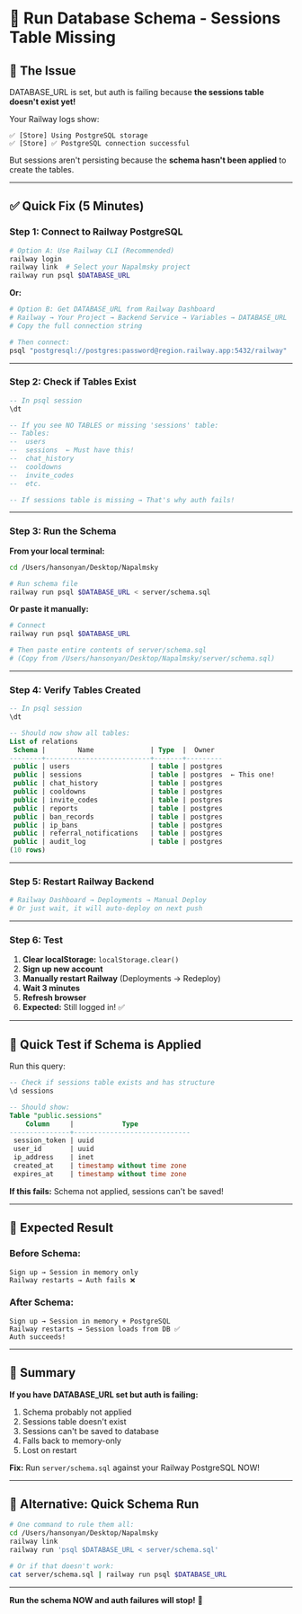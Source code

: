 # 🚨 Run Database Schema - Sessions Table Missing

## 🔴 **The Issue**

DATABASE_URL is set, but auth is failing because **the sessions table doesn't exist yet!**

Your Railway logs show:
```
✅ [Store] Using PostgreSQL storage
✅ [Store] ✅ PostgreSQL connection successful
```

But sessions aren't persisting because the **schema hasn't been applied** to create the tables.

---

## ✅ **Quick Fix (5 Minutes)**

### Step 1: Connect to Railway PostgreSQL

```bash
# Option A: Use Railway CLI (Recommended)
railway login
railway link  # Select your Napalmsky project
railway run psql $DATABASE_URL
```

**Or:**

```bash
# Option B: Get DATABASE_URL from Railway Dashboard
# Railway → Your Project → Backend Service → Variables → DATABASE_URL
# Copy the full connection string

# Then connect:
psql "postgresql://postgres:password@region.railway.app:5432/railway"
```

---

### Step 2: Check if Tables Exist

```sql
-- In psql session
\dt

-- If you see NO TABLES or missing 'sessions' table:
-- Tables:
--  users
--  sessions  ← Must have this!
--  chat_history
--  cooldowns
--  invite_codes
--  etc.

-- If sessions table is missing → That's why auth fails!
```

---

### Step 3: Run the Schema

**From your local terminal:**

```bash
cd /Users/hansonyan/Desktop/Napalmsky

# Run schema file
railway run psql $DATABASE_URL < server/schema.sql
```

**Or paste it manually:**

```bash
# Connect
railway run psql $DATABASE_URL

# Then paste entire contents of server/schema.sql
# (Copy from /Users/hansonyan/Desktop/Napalmsky/server/schema.sql)
```

---

### Step 4: Verify Tables Created

```sql
-- In psql session
\dt

-- Should now show all tables:
List of relations
 Schema |        Name              | Type  |  Owner  
--------+--------------------------+-------+---------
 public | users                    | table | postgres
 public | sessions                 | table | postgres  ← This one!
 public | chat_history             | table | postgres
 public | cooldowns                | table | postgres
 public | invite_codes             | table | postgres
 public | reports                  | table | postgres
 public | ban_records              | table | postgres
 public | ip_bans                  | table | postgres
 public | referral_notifications   | table | postgres
 public | audit_log                | table | postgres
(10 rows)
```

---

### Step 5: Restart Railway Backend

```bash
# Railway Dashboard → Deployments → Manual Deploy
# Or just wait, it will auto-deploy on next push
```

---

### Step 6: Test

1. **Clear localStorage:** `localStorage.clear()`
2. **Sign up new account**
3. **Manually restart Railway** (Deployments → Redeploy)
4. **Wait 3 minutes**
5. **Refresh browser**
6. **Expected:** Still logged in! ✅

---

## 🧪 **Quick Test if Schema is Applied**

Run this query:

```sql
-- Check if sessions table exists and has structure
\d sessions

-- Should show:
Table "public.sessions"
    Column     |            Type             
---------------+-----------------------------
 session_token | uuid                        
 user_id       | uuid                        
 ip_address    | inet                        
 created_at    | timestamp without time zone 
 expires_at    | timestamp without time zone 
```

**If this fails:** Schema not applied, sessions can't be saved!

---

## 🎯 **Expected Result**

### Before Schema:
```
Sign up → Session in memory only
Railway restarts → Auth fails ❌
```

### After Schema:
```
Sign up → Session in memory + PostgreSQL
Railway restarts → Session loads from DB ✅
Auth succeeds!
```

---

## 📝 **Summary**

**If you have DATABASE_URL set but auth is failing:**
1. Schema probably not applied
2. Sessions table doesn't exist
3. Sessions can't be saved to database
4. Falls back to memory-only
5. Lost on restart

**Fix:** Run `server/schema.sql` against your Railway PostgreSQL NOW!

---

## 🚀 **Alternative: Quick Schema Run**

```bash
# One command to rule them all:
cd /Users/hansonyan/Desktop/Napalmsky
railway link
railway run 'psql $DATABASE_URL < server/schema.sql'

# Or if that doesn't work:
cat server/schema.sql | railway run psql $DATABASE_URL
```

---

**Run the schema NOW and auth failures will stop!** 🎯

